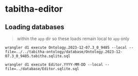 # tabitha-editor

## Loading databases
> within the `app` dir so these loads remain local to `app` only

`wrangler d1 execute Ontology.2023-12-07.3_0_9485 --local --file=../../tabitha-ontology/database/Ontology.2023-12-07.3_0_9485.tabitha.sqlite.sql`

`wrangler d1 execute Editor.YYYY-MM-DD --local --file=../database/Editor.sqlite.sql`